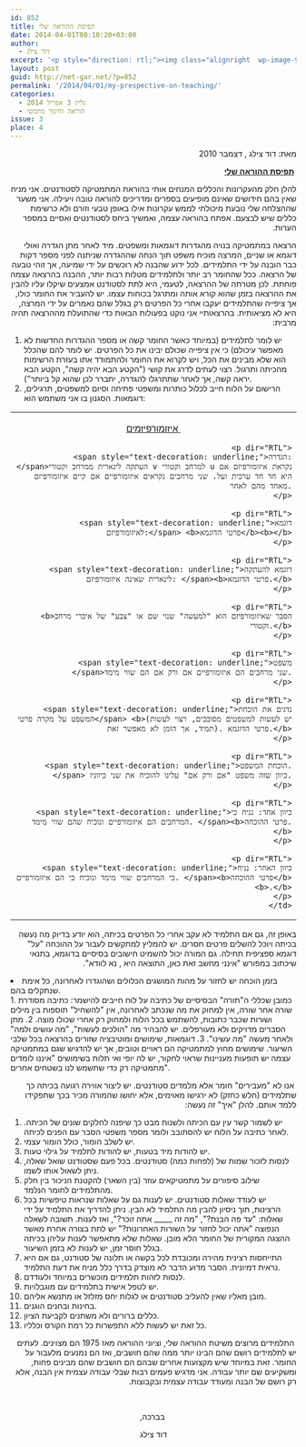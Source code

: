 ```yaml
---
id: 852
title: תפיסת ההוראה שלי
date: 2014-04-01T00:10:20+03:00
author:
  - דוד צילג
excerpt: '<p style="direction: rtl;"><img class="alignright  wp-image-913" alt="דודצילג" src="{{site.baseurl}}/assets/img/2014/03/דודצילג-150x150.jpg" width="90" height="90" />"להלן חלק מהעקרונות והכללים המנחים אותי בהוראת המתמטיקה לסטודנטים. אני מניח שאין בהם חידושים שאינם מופיעים בספרים ומדריכים להוראה טובה ויעילה. אני משער שההצלחה שלי נובעת מיכולתי לממש עקרונות אילו באופן טבעי וזורם ולא כרשימת כללים שיש לבצעם. אפתח בהוראה עצמה, ואמשיך ביחס לסטודנטים ואסיים במספר הערות." עקרונות ההוראה מאת דוד צילג</p>'
layout: post
guid: http://net-gar.net/?p=852
permalink: '/2014/04/01/my-prespective-on-teaching/'
categories:
  - גליון 3 אפריל 2014
  - הוראה וחינוך מתמטי
issue: 3
place: 4
---
```

<p dir="RTL">
  מאת: דוד צילג , דצמבר 2010
</p>

<p dir="RTL">
   <b><span style="text-decoration: underline;">תפיסת ההוראה שלי</span></b>
</p>

<p dir="RTL">
  להלן חלק מהעקרונות והכללים המנחים אותי בהוראת המתמטיקה לסטודנטים. אני מניח שאין בהם חידושים שאינם מופיעים בספרים ומדריכים להוראה טובה ויעילה. אני משער שההצלחה שלי נובעת מיכולתי לממש עקרונות אילו באופן טבעי וזורם ולא כרשימת כללים שיש לבצעם. אפתח בהוראה עצמה, ואמשיך ביחס לסטודנטים ואסיים במספר הערות.
</p>

<p dir="RTL">
  הרצאה במתמטיקה בנויה מהגדרות דוגמאות ומשפטים. מיד לאחר מתן הגדרה ואולי דוגמא או שניים, המרצה מוכיח משפט תוך הנחה שההגדרה שניתנה לפני מספר דקות כבר הובנה על ידי התלמידים. לכל ידוע שהבנה לא רוכשים על ידי שמיעה, אך זוהי טבעה של הרצאה. ככל שהחומר רב יותר ולתלמידים מטלות רבות יותר, ההבנה בהרצאה עצמה פוחתת. לכן מטרתה של ההרצאה, לטעמי, היא לתת לסטודנט אמצעים שיקלו עליו להבין את ההרצאה בזמן שהוא קורא אותה ומתרגל בכוחות עצמו. יש להעביר את החומר כולו, אך ציפייה שהתלמידים יעקבו אחרי כל הפרטים רק בגלל שהם נאמרים על ידי המרצה, היא לא מציאותית. בהרצאותיי אני נוקט בפעולות הבאות כדי שהתועלת מההרצאה תהיה מרבית:
</p>

  1. יש לומר לתלמידים (במיוחד כאשר החומר קשה או מספר ההגדרות החדשות לא מאפשר עיכולם) כי אין ציפייה שכולם יבינו את כל הפרטים. יש לומר להם שהכלל הוא שלא מבינים את הכל, ויש לקרוא את החומר ולהתמודד אתו בעזרת הרשימות מהכיתה ותרגול. רצוי לעתים לדרג את קושי ("הקטע הבא יהיה קשה", הקטע הבא יראה קשה, אך לאחר שתתרגלו להגדרה, יתברר לכן שהוא קל ביותר").
  2. הרישום על הלוח חייב לכלול כותרות ומשפטי פתיחה וסיום למשפטים, תרגילים, דוגמאות. הסגנון בו אני משתמש הוא:

<table style="width: 100%;" cellspacing="0" cellpadding="0">
  <tr>
    <td style="text-align: right;">
      <p dir="RTL" align="center">
        <span style="text-decoration: underline;"> </span><span style="text-decoration: underline;">איזומורפיזמים</span>
      </p>
      
      <p dir="RTL">
        <span style="text-decoration: underline;">הגדרה: </span>העתקה לינארית ממרחב וקטורי v למרחב וקטורי u נקראת איזומורפיזם אם היא חד חד ערכית ועל. שני מרחבים נקראים איזומורפיים אם קיים איזומורפיזם מאחד מהם לאחר.
      </p>
      
      <p dir="RTL">
        <span style="text-decoration: underline;">דוגמא לאיזומורפיזם:</span> <b>פרטי הדוגמא</b><b></b>
      </p>
      
      <p dir="RTL">
        <span style="text-decoration: underline;">דוגמא להעתקה לינארית שאינה איזומורפיזם: </span><b>פרטי הדוגמא.</b>
      </p>
      
      <p dir="RTL">
        <b>הסבר שאיזומורפיזם הוא "למעשה" שנוי שם או "צבע" של איברי מרחב וקטורי.</b>
      </p>
      
      <p dir="RTL">
        <span style="text-decoration: underline;">משפט </span>שני מרחבים הם איזומורפיים אם ורק אם הם שווי מימד.
      </p>
      
      <p dir="RTL">
        <span style="text-decoration: underline;">נדגים את הוכחת המשפט על מקרה פרטי</span> <b>(יש לעשות למשפטים מסובכים, רצוי לעשות תמיד, אך הזמן לא מאפשר זאת). פרטי הדוגמא.</b>
      </p>
      
      <p dir="RTL">
        <span style="text-decoration: underline;">הוכחת המשפט.</span> כיוון שזה משפט "אם ורק אם" עלינו להוכיח את שני כיווניו.
      </p>
      
      <p dir="RTL">
        <span style="text-decoration: underline;">כיוון אחד: נניח כי המרחבים הם איזומורפיים ונוכיח שהם שווי מימד. </span><b>פרטי ההוכחה.</b>
      </p>
      
      <p dir="RTL">
        <span style="text-decoration: underline;">כיוון האחר: נניח כי המרחבים שווי מימד ונוכיח כי הם איזומורפיים. </span><b>פרטי ההוכחה</b><b>.</b>
      </p>
    </td>
  </tr>
</table>

<p dir="RTL">
  באופן זה, גם אם התלמיד לא עקב אחרי כל הפרטים בכיתה, הוא יודע בדיוק מה נעשה בכיתה ויוכל להשלים פרטים חסרים. יש להמליץ למתקשים לעבור על ההוכחה "על" דוגמא ספציפית תחילה. גם המורה יכול להשמיט חישובים בסיסיים בדוגמא, בתנאי שיכתוב במפורש "אינני מחשב זאת כאן, התוצאה היא , נא לוודא".
</p>

<li value="3">
  בזמן הוכחה יש לחזור על מהות המושגים הכלולים ושהוגדרו לאחרונה, כל אימת שנתקלים בהם.
</li>
  1. כמובן שכללי ה"תורה" הבסיסיים של כתיבה על לוח חייבים להישמר: כתיבה מסודרת שורה אחר שורה, אין למחוק את מה שנכתב לאחרונה, אין "להשחיל" תוספות בין מילים ושורות שכבר כתובות, להשתמש בכל הלוח ולמחוק רק אחרי שכולו מוצה.
  2. מתן הסברים מדויקים ולא מעורפלים. יש להבהיר מה "הולכים לעשות", "מה עושים ולמה" ולאחר מעשה "מה עשינו".
  3. דוגמאות, שימושים ומוטיבציה שזורים בהרצאה בכל שלבי השיעור. שימושים מחוץ למתמטיקה הם ראויים וטובים, אך יש להדגיש שגם במתמטיקה עצמה יש תופעות מעניינות שראוי לחקור, יש לה יופי ואי תלות בשימושים "איננו לומדים מתמטיקה רק כדי שתשמש לנו בשטחים אחרים".

<p dir="RTL">
   אנו לא "מעבירים" חומר אלא מלמדים סטודנטים. יש ליצור אווירה רגועה בכיתה כך שתלמידים (חלש כחזק) לא ירגישו מאוימים, אלא יחושו שהמורה מכיר בכך שתפקידו ללמד אותם. להלן "איך" זה נעשה:
</p>

  1. יש לשמור קשר עין עם הכיתה ולשנות מבט כך שיפנה לחלקים שונים של הכיתה. לאחר כתיבה על הלוח יש להסתובב ולומר מספר משפטי הסבר עם הפנים לכיתה.
  2. יש לשלב הומור, כולל הומור עצמי.
  3. יש להודות מיד בטעות, יש להודות לתלמיד על גילוי טעות.
  4. לנסות לזכור שמות של (לפחות כמה) סטודנטים. בכל פעם שסטודנט שואל שאלה, ניתן לשאול אותו לשמו.
  5. שילוב סיפורים על מתמטיקאים עוזר (בין השאר) להקטנת הניכור בין חלק מהתלמידים לחומר הנלמד.
  6. יש לעודד שאלות סטודנטים. יש לענות גם על שאלות שנראות טיפשיות בכל הרצינות, תוך ניסיון להבין מה התלמיד לא הבין. ניתן להדריך את התלמיד על ידי שאלות: "עד פה הבנת?", "מה זה \_____ אתה זוכר?", ואז לענות. תשובה לשאלה הנפוצה "אתה יכול לחזור על השורות האחרונות?" יש לתת בצורה אחרת מאשר ההצגה המקורית של החומר הלא מובן. שאלות שלא מתאפשר לענות עליהן בכיתה בגלל חוסר זמן, יש לענות לא בזמן השיעור.
  7. התייחסות רצינית מהירה ומכובדת לכל בקשה או תלונה של סטודנט, גם אם היא נראית דמיונית. הסבר מדוע הדבר לא מוצדק בדרך כלל מניח את דעת התלמיד.
  8. לנסות לזהות תלמידים מוכשרים במיוחד ולעודדם.
  9. יש לטפל אישית בתלמידים עם מוגבלויות.
 10. מובן מאליו שאין להעליב סטודנטים או לגלות יחס מזלזל או מתנשא אליהם.
 11. בחינות ובחנים הוגנים.
 12. כללים ברורים ולא משתנים לקביעת הציון.
 13. כל זאת יש לעשות ללא התפשרות כל רמת הקורס וכלליו.

<p dir="RTL">
   התלמידים מרוצים משיטת ההוראה שלי, וציוני ההוראה מאז 1975 הם מצוינים. לעתים יש לתלמידים רושם שהם הבינו יותר ממה שהם חושבים, ואז הם נמנעים מלעבור על החומר. זאת במיוחד שיש מקצועות אחרים שבהם הם חושבים שהם מבינים פחות, ומשקיעים שם יותר עבודה. אני מדגיש פעמים רבות שבלי עבודה עצמית אין הבנה, אלא רק רושם של הבנה ומעודד עבודה עצמית ובקבוצות.
</p>

&nbsp;

<p dir="RTL" style="text-align: center;">
   בברכה,
</p>

<p dir="RTL" style="text-align: center;">
  דוד צילג
</p>